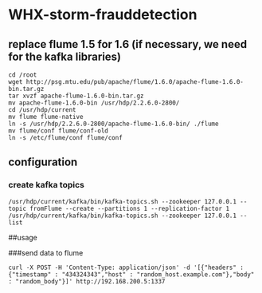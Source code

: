 # WHX-storm-frauddetection

## replace flume 1.5 for 1.6 (if necessary, we need for the kafka libraries)
```
cd /root
wget http://psg.mtu.edu/pub/apache/flume/1.6.0/apache-flume-1.6.0-bin.tar.gz
tar xvzf apache-flume-1.6.0-bin.tar.gz 
mv apache-flume-1.6.0-bin /usr/hdp/2.2.6.0-2800/
cd /usr/hdp/current
mv flume flume-native
ln -s /usr/hdp/2.2.6.0-2800/apache-flume-1.6.0-bin/ ./flume
mv flume/conf flume/conf-old
ln -s /etc/flume/conf flume/conf
```

## configuration

### create kafka topics
```
/usr/hdp/current/kafka/bin/kafka-topics.sh --zookeeper 127.0.0.1 --topic fromFlume --create --partitions 1 --replication-factor 1
/usr/hdp/current/kafka/bin/kafka-topics.sh --zookeeper 127.0.0.1 --list
```

##usage

###send data to flume
```
curl -X POST -H 'Content-Type: application/json' -d '[{"headers" : {"timestamp" : "434324343","host" : "random_host.example.com"},"body" : "random_body"}]' http://192.168.200.5:1337 
```
